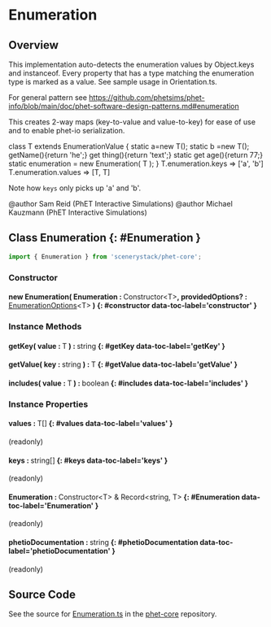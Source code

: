 # Enumeration

## Overview

This implementation auto-detects the enumeration values by Object.keys and instanceof. Every property that has a
type matching the enumeration type is marked as a value.  See sample usage in Orientation.ts.

For general pattern see https://github.com/phetsims/phet-info/blob/main/doc/phet-software-design-patterns.md#enumeration

This creates 2-way maps (key-to-value and value-to-key) for ease of use and to enable phet-io serialization.

class T extends EnumerationValue {
    static a=new T();
    static b =new T();
    getName(){return 'he';}
    get thing(){return 'text';}
    static get age(){return 77;}
    static enumeration = new Enumeration( T );
}
T.enumeration.keys =&gt; ['a', 'b']
T.enumeration.values =&gt; [T, T]

Note how `keys` only picks up 'a' and 'b'.

@author Sam Reid (PhET Interactive Simulations)
@author Michael Kauzmann (PhET Interactive Simulations)

## Class Enumeration {: #Enumeration }


```js
import { Enumeration } from 'scenerystack/phet-core';
```
### Constructor

#### new Enumeration( Enumeration : <span style="font-weight: 400;">Constructor&lt;T&gt;</span>, providedOptions? : <span style="font-weight: 400;">[EnumerationOptions](../phet-core/Enumeration.md#EnumerationOptions)&lt;T&gt;</span> ) {: #constructor data-toc-label='constructor' }

### Instance Methods

#### getKey( value : <span style="font-weight: 400;">T</span> ) : <span style="font-weight: 400;"><span style="color: hsla(calc(var(--md-hue) + 180deg),80%,40%,1);">string</span></span> {: #getKey data-toc-label='getKey' }

#### getValue( key : <span style="font-weight: 400;"><span style="color: hsla(calc(var(--md-hue) + 180deg),80%,40%,1);">string</span></span> ) : <span style="font-weight: 400;">T</span> {: #getValue data-toc-label='getValue' }

#### includes( value : <span style="font-weight: 400;">T</span> ) : <span style="font-weight: 400;"><span style="color: hsla(calc(var(--md-hue) + 180deg),80%,40%,1);">boolean</span></span> {: #includes data-toc-label='includes' }

### Instance Properties

#### values : <span style="font-weight: 400;">T[]</span> {: #values data-toc-label='values' }

(readonly)

#### keys : <span style="font-weight: 400;"><span style="color: hsla(calc(var(--md-hue) + 180deg),80%,40%,1);">string</span>[]</span> {: #keys data-toc-label='keys' }

(readonly)

#### Enumeration : <span style="font-weight: 400;">Constructor&lt;T&gt; &amp; Record&lt;<span style="color: hsla(calc(var(--md-hue) + 180deg),80%,40%,1);">string</span>, T&gt;</span> {: #Enumeration data-toc-label='Enumeration' }

(readonly)

#### phetioDocumentation : <span style="font-weight: 400;"><span style="color: hsla(calc(var(--md-hue) + 180deg),80%,40%,1);">string</span></span> {: #phetioDocumentation data-toc-label='phetioDocumentation' }

(readonly)



## Source Code

See the source for [Enumeration.ts](https://github.com/phetsims/phet-core/blob/main/js/Enumeration.ts) in the [phet-core](https://github.com/phetsims/phet-core) repository.
